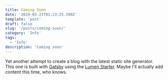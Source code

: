 ```yaml
---
title: Coming Soon
date: '2019-03-23T01:23:25.590Z'
template: 'post'
draft: false
slug: '/posts/coming-soon/'
category: 'Info'
tags:
  - 'Info'
description: 'Coming soon'
---
```


Yet another attempt to create a blog with the latest static site generator. This one is built with [Gatsby](https://gatsbyjs.org) using the [Lumen Starter](https://github.com/alxshelepenok/gatsby-starter-lumen). Maybe I'll actually add content this time, who knows.
